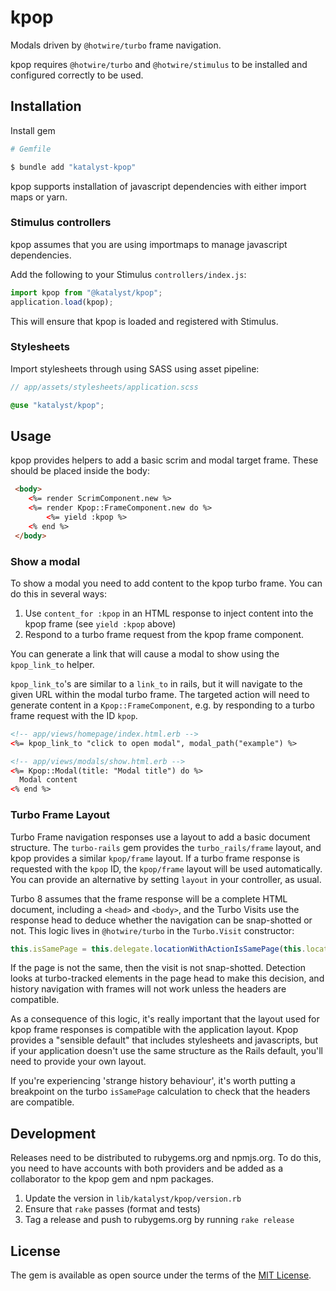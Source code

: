 # kpop

Modals driven by `@hotwire/turbo` frame navigation.

kpop requires `@hotwire/turbo` and `@hotwire/stimulus` to be installed and configured correctly to be used.

## Installation

Install gem
```bash
# Gemfile

$ bundle add "katalyst-kpop"
```

kpop supports installation of javascript dependencies with either import maps or yarn.

### Stimulus controllers

kpop assumes that you are using importmaps to manage javascript dependencies.

Add the following to your Stimulus `controllers/index.js`:

```js
import kpop from "@katalyst/kpop";
application.load(kpop);
```

This will ensure that kpop is loaded and registered with Stimulus.

### Stylesheets

Import stylesheets through using SASS using asset pipeline:

```scss 
// app/assets/stylesheets/application.scss

@use "katalyst/kpop";
```

## Usage

kpop provides helpers to add a basic scrim and modal target frame. These should be placed inside the body:
```html
 <body>
    <%= render ScrimComponent.new %>
    <%= render Kpop::FrameComponent.new do %>
        <%= yield :kpop %>
    <% end %>
 </body>
```

### Show a modal

To show a modal you need to add content to the kpop turbo frame. You can do this in several ways:
1. Use `content_for :kpop` in an HTML response to inject content into the kpop frame (see `yield :kpop` above)
2. Respond to a turbo frame request from the kpop frame component.

You can generate a link that will cause a modal to show using the `kpop_link_to` helper.

`kpop_link_to`'s are similar to a `link_to` in rails, but it will navigate to the given URL within the modal turbo
frame. The targeted action will need to generate content in a `Kpop::FrameComponent`, e.g. by responding to a turbo
frame request with the ID `kpop`.

```html
<!-- app/views/homepage/index.html.erb -->
<%= kpop_link_to "click to open modal", modal_path("example") %>
```

```html
<!-- app/views/modals/show.html.erb -->
<%= Kpop::Modal(title: "Modal title") do %>
  Modal content
<% end %>
```

### Turbo Frame Layout

Turbo Frame navigation responses use a layout to add a basic document structure. The `turbo-rails` gem provides the
`turbo_rails/frame` layout, and kpop provides a similar `kpop/frame` layout. If a turbo frame response is requested with
the `kpop` ID, the `kpop/frame` layout will be used automatically.  You can provide an alternative by setting `layout`
in your controller, as usual.

Turbo 8 assumes that the frame response will be a complete HTML document, including a `<head>` and `<body>`, and the
Turbo Visits use the response head to deduce whether the navigation can be snap-shotted or not. This logic lives in
`@hotwire/turbo` in the `Turbo.Visit` constructor:

```javascript
this.isSamePage = this.delegate.locationWithActionIsSamePage(this.location, this.action);
```

If the page is not the same, then the visit is not snap-shotted. Detection looks at turbo-tracked elements in the page
head to make this decision, and history navigation with frames will not work unless the headers are compatible.

As a consequence of this logic, it's really important that the layout used for kpop frame responses is compatible with
the application layout. Kpop provides a "sensible default" that includes stylesheets and javascripts, but if your
application doesn't use the same structure as the Rails default, you'll need to provide your own layout.

If you're experiencing 'strange history behaviour', it's worth putting a breakpoint on the turbo `isSamePage`
calculation to check that the headers are compatible.

## Development

Releases need to be distributed to rubygems.org and npmjs.org. To do this, you need to have accounts with both providers
and be added as a collaborator to the kpop gem and npm packages.

1. Update the version in `lib/katalyst/kpop/version.rb`
2. Ensure that `rake` passes (format and tests)
3. Tag a release and push to rubygems.org by running `rake release`

## License

The gem is available as open source under the terms of the [MIT License](https://opensource.org/licenses/MIT).

